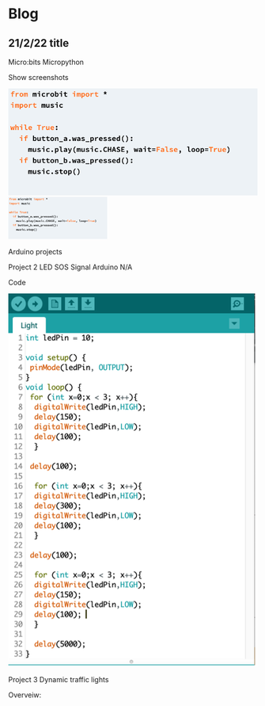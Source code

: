 # Blog 
## 21/2/22 title


Micro:bits
Micropython

Show screenshots

![Show screenshots](./Microbits_code1.png "Cilindro de Marboré Mountains")<img src="Microbits_code1.png" alt="Show screenshots" width="200"/>


Arduino projects 

Project 2
LED SOS Signal
Arduino
N/A

Code
 
 ![Show screenshots](./Codescreenshot1.png "San Juan Mountains")

Project 3
Dynamic traffic lights


Overveiw:


